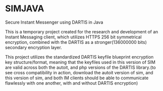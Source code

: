 # SIMJAVA
Secure Instant Messenger using DARTIS in Java


This is a temporary project created for the research and development of an Instant Messaging client, which utilizes HTTPS 256 bit symmetrical encryption, combined with the DARTIS as a stronger(136000000 bits) secondary encryption layer.


This project utilizes the standardized DARTIS keyfile blueprint encryption key structure/format, meaning that the keyfiles used in this version of SIM are valid across both the autoit, and php versions of the DARTIS library.(to see cross compatibility in action, download the autoit version of sim, and this version of sim, and both IM clients should be able to communicate flawlessly with one another, with and without DARTIS encryption)
